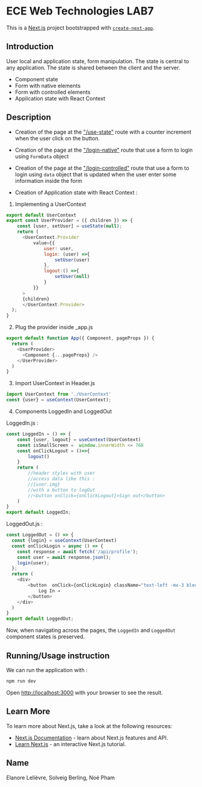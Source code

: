 # ECE Web Technologies LAB7

This is a [Next.js](https://nextjs.org/) project bootstrapped with [`create-next-app`](https://github.com/vercel/next.js/tree/canary/packages/create-next-app).

## Introduction

User local and application state, form manipulation.
The state is central to any application. The state is shared between the client and the server. 
- Component state 
- Form with native elements 
- Form with controlled elements 
- Application state with React Context

## Description

- Creation of the page at the ["/use-state"](http://localhost:3000/use-state) route with a counter increment when the user click on the button.

- Creation of the page at the ["/login-native"](http://localhost:3000/login-native) route that use a form to login using `FormData` object

- Creation of the page at the ["/login-controlled"](http://localhost:3000/login-controlled) route that use a form to login using `data` object that is updated when the user enter some information inside the form

- Creation of Application state with React Context :
  
1) Implementing a UserContext

```javascript
export default UserContext
export const UserProvider = ({ children }) => {
    const [user, setUser] = useState(null);
    return (
      <UserContext.Provider 
          value={{ 
              user: user, 
              login: (user) =>{
                  setUser(user)
              }, 
              logout:() =>{
                  setUser(null)
              }
          }}
      >
      {children}
      </UserContext.Provider>
  );
}
```
2) Plug the provider inside _app.js

```javascript
export default function App({ Component, pageProps }) {
  return (
    <UserProvider>
      <Component {...pageProps} />
    </UserProvider>
  )
}
```
3) Import UserContext in Header.js 

```javascript
import UserContext from './UserContext'
const {user} = useContext(UserContext);
```
4) Components LoggedIn and LoggedOut 

LoggedIn.js :
```javascript
const LoggedIn = () => {
    const {user, logout} = useContext(UserContext)
    const isSmallScreen =  window.innerWidth <= 768
    const onClickLogout = ()=>{
        logout()
    }
    return (
        //header styles with user 
        //access data like this :
        //{user.img}
        //with a button to logOut
        //<button onClick={onClickLogout}>Sign out</button>
    )
}
export default LoggedIn;
```

LoggedOut.js :
```javascript
const LoggedOut = () => {
  const {login} = useContext(UserContext)
  const onClickLogin = async () => {
    const response = await fetch('/api/profile');
    const user = await response.json();
    login(user);
  };
  return (
    <div>
        <button  onClick={onClickLogin} className="text-left -mx-3 block rounded-lg px-3 py-2.5 text-white font-semibold leading-7 text-gray-900 hover:bg-darkblue">
            Log In →
        </button>
    </div>
  )
}
export default LoggedOut;
```

Now, when navigating across the pages, the `LoggedIn` and `LoggedOut` component states is preserved.

## Running/Usage instruction

We can run the application with :

```bash
npm run dev
```
Open [http://localhost:3000](http://localhost:3000) with your browser to see the result.

## Learn More

To learn more about Next.js, take a look at the following resources:

- [Next.js Documentation](https://nextjs.org/docs) - learn about Next.js features and API.
- [Learn Next.js](https://nextjs.org/learn) - an interactive Next.js tutorial.

## Name

Elanore Lelièvre, Solveig Berling, Noé Pham

